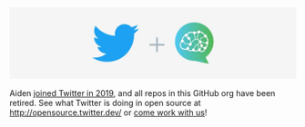 ![Twitter and Aiden logos](https://raw.githubusercontent.com/aiden/.github/main/profile/banner.jpg)

Aiden [joined Twitter in 2019](https://marieouttier.medium.com/aiden-ai-is-now-part-of-twitter-24b2cdb88d61),
and all repos in this GitHub org have been retired. See what Twitter is doing in
open source at http://opensource.twitter.dev/ or [come work with us](https://careers.twitter.com/)!
